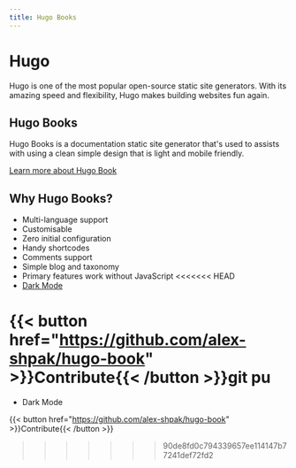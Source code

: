 ```yaml
---
title: Hugo Books
---
```


# Hugo

Hugo is one of the most popular open-source static site generators. With its amazing speed and flexibility, Hugo makes building websites fun again.

## Hugo Books

Hugo Books is a documentation static site generator that's used to assists with using a clean simple design that is light and mobile friendly.

[Learn more about Hugo Book](https://github.com/alex-shpak/hugo-book)

## Why Hugo Books?

- Multi-language support
- Customisable
- Zero initial configuration
- Handy shortcodes
- Comments support
- Simple blog and taxonomy
- Primary features work without JavaScript
<<<<<<< HEAD
- [Dark Mode](https://whatis.techtarget.com/definition/dark-mode)

{{< button href="https://github.com/alex-shpak/hugo-book" >}}Contribute{{< /button >}}git pu
=======
- Dark Mode

{{< button href="https://github.com/alex-shpak/hugo-book" >}}Contribute{{< /button >}}
>>>>>>> 90de8fd0c794339657ee114147b77241def72fd2
